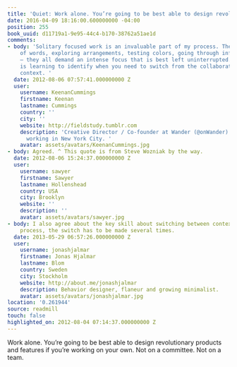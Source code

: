 ```yaml
---
title: 'Quiet: Work alone. You’re going to be best able to design revolutio…'
date: 2016-04-09 18:16:00.600000000 -04:00
position: 255
book_uuid: d11719a1-9e95-44c4-b170-38762a51ae1d
comments:
- body: 'Solitary focused work is an invaluable part of my process. The careful messaging
    of words, exploring arrangements, testing colors, going through infinite variations
    — they all demand an intense focus that is best left uninterrupted. The key skill
    is learning to identify when you need to switch from the collaborative to individual
    context. '
  date: 2012-08-06 07:57:41.000000000 Z
  user:
    username: KeenanCummings
    firstname: Keenan
    lastname: Cummings
    country: ''
    city: ''
    website: http://fieldstudy.tumblr.com
    description: 'Creative Director / Co-founder at Wander (@onWander) living and
      working in New York City. '
    avatar: assets/avatars/KeenanCummings.jpg
- body: Agreed. ^ This quote is from Steve Wozniak by the way.
  date: 2012-08-06 15:24:37.000000000 Z
  user:
    username: sawyer
    firstname: Sawyer
    lastname: Hollenshead
    country: USA
    city: Brooklyn
    website: ''
    description: ''
    avatar: assets/avatars/sawyer.jpg
- body: I also agree about the key skill about switching between contexts. In a creative
    process, the switch has to be made several times.
  date: 2013-05-29 06:57:26.000000000 Z
  user:
    username: jonashjalmar
    firstname: Jonas Hjalmar
    lastname: Blom
    country: Sweden
    city: Stockholm
    website: http://about.me/jonashjalmar
    description: Behavior designer, flaneur and growing minimalist.
    avatar: assets/avatars/jonashjalmar.jpg
location: '0.261944'
source: readmill
touch: false
highlighted_on: 2012-08-04 07:14:37.000000000 Z
---
```


Work alone. You’re going to be best able to design revolutionary products and features if you’re working on your own. Not on a committee. Not on a team.